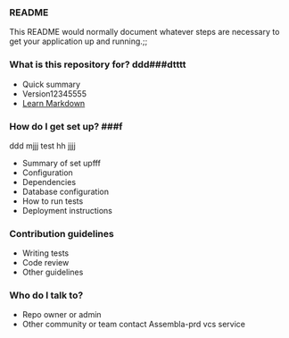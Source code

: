### README #

This README would normally document whatever steps are necessary to get your application up and running.;;

### What is this repository for? ddd###dtttt

* Quick summary
* Version12345555
* [Learn Markdown](https://bitbucket.org/tutorials/markdowndemo)

### How do I get set up? ###f
ddd
mjjj
test
hh
jjjj
* Summary of set upfff
* Configuration
* Dependencies
* Database configuration
* How to run tests
* Deployment instructions

### Contribution guidelines #####

* Writing tests
* Code review
* Other guidelines

### Who do I talk to? ###

* Repo owner or admin
* Other community or team contact
Assembla-prd vcs service
